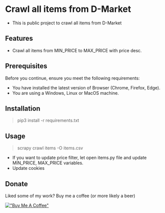 # Crawl all items from D-Market
- This is public project to crawl all items from D-Market

## Features
- Crawl all items from MIN_PRICE to MAX_PRICE with price desc.

## Prerequisites

Before you continue, ensure you meet the following requirements:

- You have installed the latest version of Browser (Chrome, Firefox, Edge).
- You are using a Windows, Linux or MacOS machine.

## Installation

> pip3 install -r requirements.txt

## Usage

> scrapy crawl items -O items.csv

- If you want to update price filter, let open items.py file and update MIN_PRICE, MAX_PRICE variables.
- Update cookies

## Donate

Liked some of my work? Buy me a coffee (or more likely a beer)

[!["Buy Me A Coffee"](https://www.buymeacoffee.com/assets/img/custom_images/orange_img.png)](https://www.buymeacoffee.com/toannh8)